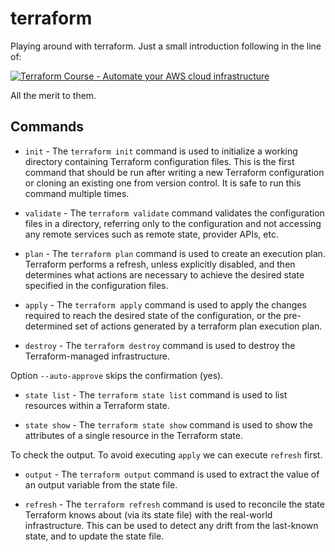 # terraform
Playing around with terraform. Just a small introduction following in the line of:

[![Terraform Course - Automate your AWS cloud infrastructure](https://img.youtube.com/vi/SLB_c_ayRMo/0.jpg)](https://www.youtube.com/watch?v=SLB_c_ayRMo)

All the merit to them.

## Commands

* `init` - The `terraform init` command is used to initialize a working directory containing Terraform configuration files. This is the first command that should be run after writing a new Terraform configuration or cloning an existing one from version control. It is safe to run this command multiple times.

* `validate` - The `terraform validate` command validates the configuration files in a directory, referring only to the configuration and not accessing any remote services such as remote state, provider APIs, etc.

* `plan` - The `terraform plan` command is used to create an execution plan. Terraform performs a refresh, unless explicitly disabled, and then determines what actions are necessary to achieve the desired state specified in the configuration files.

* `apply` - The `terraform apply` command is used to apply the changes required to reach the desired state of the configuration, or the pre-determined set of actions generated by a terraform plan execution plan.

* `destroy` - The `terraform destroy` command is used to destroy the Terraform-managed infrastructure.

Option `--auto-approve` skips the confirmation (yes).

* `state list` - The `terraform state list` command is used to list resources within a Terraform state.

* `state show` - The `terraform state show` command is used to show the attributes of a single resource in the Terraform state.

To check the output. To avoid executing `apply` we can execute `refresh` first.

* `output` - The `terraform output` command is used to extract the value of an output variable from the state file.

* `refresh` - The `terraform refresh` command is used to reconcile the state Terraform knows about (via its state file) with the real-world infrastructure. This can be used to detect any drift from the last-known state, and to update the state file.